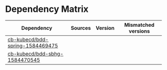 # Dependency Matrix

Dependency | Sources | Version | Mismatched versions
---------- | ------- | ------- | -------------------
[cb-kubecd/bdd-spring-1584469475](https://github.com/cb-kubecd/bdd-spring-1584469475.git) |  | []() | 
[cb-kubecd/bdd-sbhg-1584470545](https://github.com/cb-kubecd/bdd-sbhg-1584470545.git) |  | []() | 
